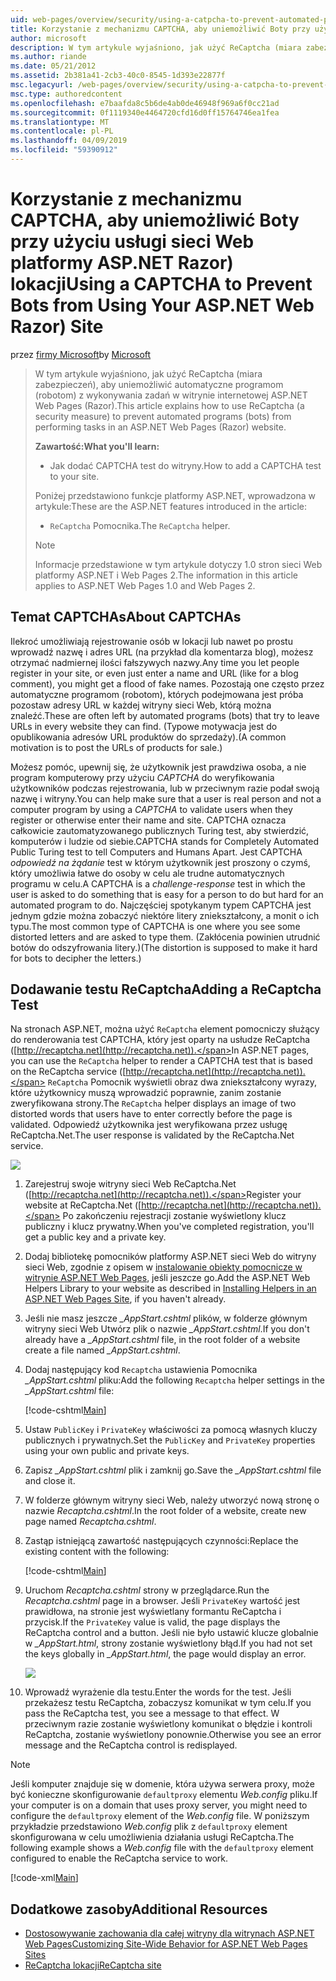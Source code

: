 ```yaml
---
uid: web-pages/overview/security/using-a-catpcha-to-prevent-automated-programs-bots-from-using-your-aspnet-web-site
title: Korzystanie z mechanizmu CAPTCHA, aby uniemożliwić Boty przy użyciu usługi sieci Web platformy ASP.NET Razor) lokacji | Dokumentacja firmy Microsoft
author: microsoft
description: W tym artykule wyjaśniono, jak użyć ReCaptcha (miara zabezpieczeń), aby uniemożliwić automatyczne programom (robotom) z wykonywania zadań w stron ASP.NET Web Pages (Razor) firma Microsoft...
ms.author: riande
ms.date: 05/21/2012
ms.assetid: 2b381a41-2cb3-40c0-8545-1d393e22877f
msc.legacyurl: /web-pages/overview/security/using-a-catpcha-to-prevent-automated-programs-bots-from-using-your-aspnet-web-site
msc.type: authoredcontent
ms.openlocfilehash: e7baafda8c5b6de4ab0de46948f969a6f0cc21ad
ms.sourcegitcommit: 0f1119340e4464720cfd16d0ff15764746ea1fea
ms.translationtype: MT
ms.contentlocale: pl-PL
ms.lasthandoff: 04/09/2019
ms.locfileid: "59390912"
---
```

# <a name="using-a-captcha-to-prevent-bots-from-using-your-aspnet-web-razor-site"></a><span data-ttu-id="ed31e-103">Korzystanie z mechanizmu CAPTCHA, aby uniemożliwić Boty przy użyciu usługi sieci Web platformy ASP.NET Razor) lokacji</span><span class="sxs-lookup"><span data-stu-id="ed31e-103">Using a CAPTCHA to Prevent Bots from Using Your ASP.NET Web Razor) Site</span></span>

<span data-ttu-id="ed31e-104">przez [firmy Microsoft](https://github.com/microsoft)</span><span class="sxs-lookup"><span data-stu-id="ed31e-104">by [Microsoft](https://github.com/microsoft)</span></span>

> <span data-ttu-id="ed31e-105">W tym artykule wyjaśniono, jak użyć ReCaptcha (miara zabezpieczeń), aby uniemożliwić automatyczne programom (robotom) z wykonywania zadań w witrynie internetowej ASP.NET Web Pages (Razor).</span><span class="sxs-lookup"><span data-stu-id="ed31e-105">This article explains how to use ReCaptcha (a security measure) to prevent automated programs (bots) from performing tasks in an ASP.NET Web Pages (Razor) website.</span></span>
> 
> **<span data-ttu-id="ed31e-106">Zawartość:</span><span class="sxs-lookup"><span data-stu-id="ed31e-106">What you'll learn:</span></span>** 
> 
> - <span data-ttu-id="ed31e-107">Jak dodać CAPTCHA test do witryny.</span><span class="sxs-lookup"><span data-stu-id="ed31e-107">How to add a CAPTCHA test to your site.</span></span>
> 
> <span data-ttu-id="ed31e-108">Poniżej przedstawiono funkcje platformy ASP.NET, wprowadzona w artykule:</span><span class="sxs-lookup"><span data-stu-id="ed31e-108">These are the ASP.NET features introduced in the article:</span></span>
> 
> - <span data-ttu-id="ed31e-109">`ReCaptcha` Pomocnika.</span><span class="sxs-lookup"><span data-stu-id="ed31e-109">The `ReCaptcha` helper.</span></span>
> 
> > [!NOTE]
> > <span data-ttu-id="ed31e-110">Informacje przedstawione w tym artykule dotyczy 1.0 stron sieci Web platformy ASP.NET i Web Pages 2.</span><span class="sxs-lookup"><span data-stu-id="ed31e-110">The information in this article applies to ASP.NET Web Pages 1.0 and Web Pages 2.</span></span>


## <a name="about-captchas"></a><span data-ttu-id="ed31e-111">Temat CAPTCHAs</span><span class="sxs-lookup"><span data-stu-id="ed31e-111">About CAPTCHAs</span></span>

<span data-ttu-id="ed31e-112">Ilekroć umożliwiają rejestrowanie osób w lokacji lub nawet po prostu wprowadź nazwę i adres URL (na przykład dla komentarza blog), możesz otrzymać nadmiernej ilości fałszywych nazwy.</span><span class="sxs-lookup"><span data-stu-id="ed31e-112">Any time you let people register in your site, or even just enter a name and URL (like for a blog comment), you might get a flood of fake names.</span></span> <span data-ttu-id="ed31e-113">Pozostają one często przez automatyczne programom (robotom), których podejmowana jest próba pozostaw adresy URL w każdej witryny sieci Web, którą można znaleźć.</span><span class="sxs-lookup"><span data-stu-id="ed31e-113">These are often left by automated programs (bots) that try to leave URLs in every website they can find.</span></span> <span data-ttu-id="ed31e-114">(Typowe motywacja jest do opublikowania adresów URL produktów do sprzedaży).</span><span class="sxs-lookup"><span data-stu-id="ed31e-114">(A common motivation is to post the URLs of products for sale.)</span></span>

<span data-ttu-id="ed31e-115">Możesz pomóc, upewnij się, że użytkownik jest prawdziwa osoba, a nie program komputerowy przy użyciu *CAPTCHA* do weryfikowania użytkowników podczas rejestrowania, lub w przeciwnym razie podał swoją nazwę i witryny.</span><span class="sxs-lookup"><span data-stu-id="ed31e-115">You can help make sure that a user is real person and not a computer program by using a *CAPTCHA* to validate users when they register or otherwise enter their name and site.</span></span> <span data-ttu-id="ed31e-116">CAPTCHA oznacza całkowicie zautomatyzowanego publicznych Turing test, aby stwierdzić, komputerów i ludzie od siebie.</span><span class="sxs-lookup"><span data-stu-id="ed31e-116">CAPTCHA stands for Completely Automated Public Turing test to tell Computers and Humans Apart.</span></span> <span data-ttu-id="ed31e-117">Jest CAPTCHA *odpowiedź na żądanie* test w którym użytkownik jest proszony o czymś, który umożliwia łatwe do osoby w celu ale trudne automatycznych programu w celu.</span><span class="sxs-lookup"><span data-stu-id="ed31e-117">A CAPTCHA is a *challenge-response* test in which the user is asked to do something that is easy for a person to do but hard for an automated program to do.</span></span> <span data-ttu-id="ed31e-118">Najczęściej spotykanym typem CAPTCHA jest jednym gdzie można zobaczyć niektóre litery zniekształcony, a monit o ich typu.</span><span class="sxs-lookup"><span data-stu-id="ed31e-118">The most common type of CAPTCHA is one where you see some distorted letters and are asked to type them.</span></span> <span data-ttu-id="ed31e-119">(Zakłócenia powinien utrudnić botów do odszyfrowania litery.)</span><span class="sxs-lookup"><span data-stu-id="ed31e-119">(The distortion is supposed to make it hard for bots to decipher the letters.)</span></span>

## <a name="adding-a-recaptcha-test"></a><span data-ttu-id="ed31e-120">Dodawanie testu ReCaptcha</span><span class="sxs-lookup"><span data-stu-id="ed31e-120">Adding a ReCaptcha Test</span></span>

<span data-ttu-id="ed31e-121">Na stronach ASP.NET, można użyć `ReCaptcha` element pomocniczy służący do renderowania test CAPTCHA, który jest oparty na usłudze ReCaptcha ([http://recaptcha.net](http://recaptcha.net)).</span><span class="sxs-lookup"><span data-stu-id="ed31e-121">In ASP.NET pages, you can use the `ReCaptcha` helper to render a CAPTCHA test that is based on the ReCaptcha service ([http://recaptcha.net](http://recaptcha.net)).</span></span> <span data-ttu-id="ed31e-122">`ReCaptcha` Pomocnik wyświetli obraz dwa zniekształcony wyrazy, które użytkownicy muszą wprowadzić poprawnie, zanim zostanie zweryfikowana strony.</span><span class="sxs-lookup"><span data-stu-id="ed31e-122">The `ReCaptcha` helper displays an image of two distorted words that users have to enter correctly before the page is validated.</span></span> <span data-ttu-id="ed31e-123">Odpowiedź użytkownika jest weryfikowana przez usługę ReCaptcha.Net.</span><span class="sxs-lookup"><span data-stu-id="ed31e-123">The user response is validated by the ReCaptcha.Net service.</span></span>

![](using-a-catpcha-to-prevent-automated-programs-bots-from-using-your-aspnet-web-site/_static/image1.jpg)

1. <span data-ttu-id="ed31e-124">Zarejestruj swoje witryny sieci Web ReCaptcha.Net ([http://recaptcha.net](http://recaptcha.net)).</span><span class="sxs-lookup"><span data-stu-id="ed31e-124">Register your website at ReCaptcha.Net ([http://recaptcha.net](http://recaptcha.net)).</span></span> <span data-ttu-id="ed31e-125">Po zakończeniu rejestracji zostanie wyświetlony klucz publiczny i klucz prywatny.</span><span class="sxs-lookup"><span data-stu-id="ed31e-125">When you've completed registration, you'll get a public key and a private key.</span></span>
2. <span data-ttu-id="ed31e-126">Dodaj bibliotekę pomocników platformy ASP.NET sieci Web do witryny sieci Web, zgodnie z opisem w [instalowanie obiekty pomocnicze w witrynie ASP.NET Web Pages](https://go.microsoft.com/fwlink/?LinkId=252372), jeśli jeszcze go.</span><span class="sxs-lookup"><span data-stu-id="ed31e-126">Add the ASP.NET Web Helpers Library to your website as described in [Installing Helpers in an ASP.NET Web Pages Site](https://go.microsoft.com/fwlink/?LinkId=252372), if you haven't already.</span></span>
3. <span data-ttu-id="ed31e-127">Jeśli nie masz jeszcze  *\_AppStart.cshtml* plików, w folderze głównym witryny sieci Web Utwórz plik o nazwie  *\_AppStart.cshtml*.</span><span class="sxs-lookup"><span data-stu-id="ed31e-127">If you don't already have a *\_AppStart.cshtml* file, in the root folder of a website create a file named *\_AppStart.cshtml*.</span></span>
4. <span data-ttu-id="ed31e-128">Dodaj następujący kod `Recaptcha` ustawienia Pomocnika  *\_AppStart.cshtml* pliku:</span><span class="sxs-lookup"><span data-stu-id="ed31e-128">Add the following `Recaptcha` helper settings in the *\_AppStart.cshtml* file:</span></span> 

    [!code-cshtml[Main](using-a-catpcha-to-prevent-automated-programs-bots-from-using-your-aspnet-web-site/samples/sample1.cshtml?highlight=6-7)]
5. <span data-ttu-id="ed31e-129">Ustaw `PublicKey` i `PrivateKey` właściwości za pomocą własnych kluczy publicznych i prywatnych.</span><span class="sxs-lookup"><span data-stu-id="ed31e-129">Set the `PublicKey` and `PrivateKey` properties using your own public and private keys.</span></span>
6. <span data-ttu-id="ed31e-130">Zapisz  *\_AppStart.cshtml* plik i zamknij go.</span><span class="sxs-lookup"><span data-stu-id="ed31e-130">Save the *\_AppStart.cshtml* file and close it.</span></span>
7. <span data-ttu-id="ed31e-131">W folderze głównym witryny sieci Web, należy utworzyć nową stronę o nazwie *Recaptcha.cshtml*.</span><span class="sxs-lookup"><span data-stu-id="ed31e-131">In the root folder of a website, create new page named *Recaptcha.cshtml*.</span></span>
8. <span data-ttu-id="ed31e-132">Zastąp istniejącą zawartość następujących czynności:</span><span class="sxs-lookup"><span data-stu-id="ed31e-132">Replace the existing content with the following:</span></span> 

    [!code-cshtml[Main](using-a-catpcha-to-prevent-automated-programs-bots-from-using-your-aspnet-web-site/samples/sample2.cshtml)]
9. <span data-ttu-id="ed31e-133">Uruchom *Recaptcha.cshtml* strony w przeglądarce.</span><span class="sxs-lookup"><span data-stu-id="ed31e-133">Run the *Recaptcha.cshtml* page in a browser.</span></span> <span data-ttu-id="ed31e-134">Jeśli `PrivateKey` wartość jest prawidłowa, na stronie jest wyświetlany formantu ReCaptcha i przycisk.</span><span class="sxs-lookup"><span data-stu-id="ed31e-134">If the `PrivateKey` value is valid, the page displays the ReCaptcha control and a button.</span></span> <span data-ttu-id="ed31e-135">Jeśli nie było ustawić klucze globalnie w  *\_AppStart.html*, strony zostanie wyświetlony błąd.</span><span class="sxs-lookup"><span data-stu-id="ed31e-135">If you had not set the keys globally in *\_AppStart.html*, the page would display an error.</span></span> 

    ![](using-a-catpcha-to-prevent-automated-programs-bots-from-using-your-aspnet-web-site/_static/image1.png)
10. <span data-ttu-id="ed31e-136">Wprowadź wyrażenie dla testu.</span><span class="sxs-lookup"><span data-stu-id="ed31e-136">Enter the words for the test.</span></span> <span data-ttu-id="ed31e-137">Jeśli przekażesz testu ReCaptcha, zobaczysz komunikat w tym celu.</span><span class="sxs-lookup"><span data-stu-id="ed31e-137">If you pass the ReCaptcha test, you see a message to that effect.</span></span> <span data-ttu-id="ed31e-138">W przeciwnym razie zostanie wyświetlony komunikat o błędzie i kontroli ReCaptcha, zostanie wyświetlony ponownie.</span><span class="sxs-lookup"><span data-stu-id="ed31e-138">Otherwise you see an error message and the ReCaptcha control is redisplayed.</span></span>

> [!NOTE]
> <span data-ttu-id="ed31e-139">Jeśli komputer znajduje się w domenie, która używa serwera proxy, może być konieczne skonfigurowanie `defaultproxy` elementu *Web.config* pliku.</span><span class="sxs-lookup"><span data-stu-id="ed31e-139">If your computer is on a domain that uses proxy server, you might need to configure the `defaultproxy` element of the *Web.config* file.</span></span> <span data-ttu-id="ed31e-140">W poniższym przykładzie przedstawiono *Web.config* plik z `defaultproxy` element skonfigurowana w celu umożliwienia działania usługi ReCaptcha.</span><span class="sxs-lookup"><span data-stu-id="ed31e-140">The following example shows a *Web.config* file with the `defaultproxy` element configured to enable the ReCaptcha service to work.</span></span>
> 
> [!code-xml[Main](using-a-catpcha-to-prevent-automated-programs-bots-from-using-your-aspnet-web-site/samples/sample3.xml)]


<a id="Additional_Resources"></a>
## <a name="additional-resources"></a><span data-ttu-id="ed31e-141">Dodatkowe zasoby</span><span class="sxs-lookup"><span data-stu-id="ed31e-141">Additional Resources</span></span>


- [<span data-ttu-id="ed31e-142">Dostosowywanie zachowania dla całej witryny dla witrynach ASP.NET Web Pages</span><span class="sxs-lookup"><span data-stu-id="ed31e-142">Customizing Site-Wide Behavior for ASP.NET Web Pages Sites</span></span>](https://go.microsoft.com/fwlink/?LinkId=202906)
- [<span data-ttu-id="ed31e-143">ReCaptcha lokacji</span><span class="sxs-lookup"><span data-stu-id="ed31e-143">ReCaptcha site</span></span>](https://www.google.com/recaptcha)
